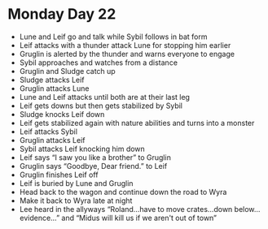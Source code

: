 # Monday Day 22

- Lune and Leif go and talk while Sybil follows in bat form
- Leif attacks with a thunder attack Lune for stopping him earlier
- Gruglin is alerted by the thunder and warns everyone to engage
- Sybil approaches and watches from a distance
- Gruglin and Sludge catch up
- Sludge attacks Leif
- Gruglin attacks Lune
- Lune and Leif attacks until both are at their last leg
- Leif gets downs but then gets stabilized by Sybil
- Sludge knocks Leif down
- Leif gets stabilized again with nature abilities and turns into a monster
- Leif attacks Sybil
- Gruglin attacks Leif
- Sybil attacks Leif knocking him down
- Leif says “I saw you like a brother” to Gruglin
- Gruglin says “Goodbye, Dear friend.” to Leif
- Gruglin finishes Leif off
- Leif is buried by Lune and Gruglin
- Head back to the wagon and continue down the road to Wyra
- Make it back to Wyra late at night
- Lee heard in the allyways “Roland…have to move crates…down below…evidence…” and “Midus will kill us if we aren't out of town”